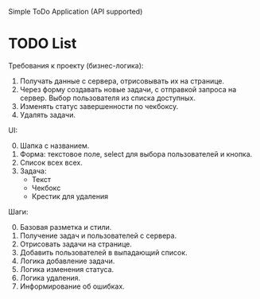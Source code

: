 Simple ToDo Application (API supported)

# TODO List

Требования к проекту (бизнес-логика):

1. Получать данные с сервера, отрисовывать их на странице.
2. Через форму создавать новые задачи, с отправкой запроса на сервер.
   Выбор пользователя из списка доступных.
3. Изменять статус завершенности по чекбоксу.
4. Удалять задачи.

UI:

0. Шапка с названием.
1. Форма: текстовое поле, select для выбора пользователей и кнопка.
2. Список всех всех.
3. Задача:
    - Текст
    - Чекбокс
    - Крестик для удаления

Шаги:

0. Базовая разметка и стили.
1. Получение задач и пользователей с сервера.
2. Отрисовать задачи на странице.
3. Добавить пользователей в выпадающий список.
4. Логика добавление задачи.
5. Логика изменения статуса.
6. Логика удаления.
7. Информирование об ошибках.
